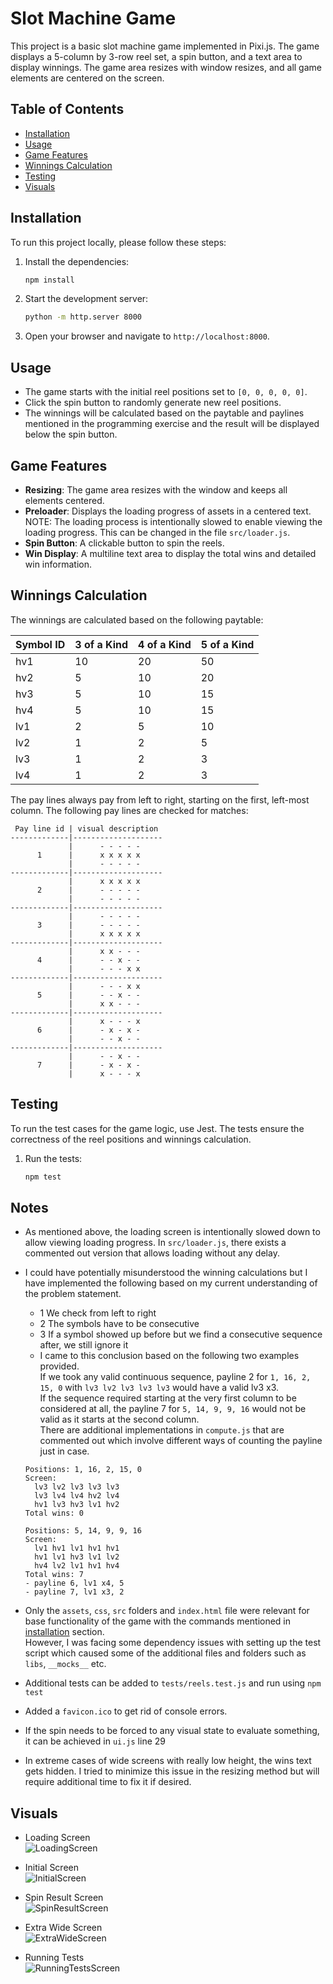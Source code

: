 # Slot Machine Game

This project is a basic slot machine game implemented in  Pixi.js. The game displays a 5-column by 3-row reel set, a spin button, and a text area to display winnings. The game area resizes with window resizes, and all game elements are centered on the screen.

## Table of Contents

- [Installation](#installation)
- [Usage](#usage)
- [Game Features](#game-features)
- [Winnings Calculation](#winnings-calculation)
- [Testing](#testing)
- [Visuals](#visuals)

## Installation

To run this project locally, please follow these steps:

1. Install the dependencies:
   ```sh
   npm install
   ```

2. Start the development server:
   ```sh
   python -m http.server 8000
   ```

3. Open your browser and navigate to `http://localhost:8000`.

## Usage

- The game starts with the initial reel positions set to `[0, 0, 0, 0, 0]`.
- Click the spin button to randomly generate new reel positions.
- The winnings will be calculated based on the paytable and paylines mentioned in the programming exercise and the result will be displayed below the spin button.

## Game Features

- **Resizing**: The game area resizes with the window and keeps all elements centered.
- **Preloader**: Displays the loading progress of assets in a centered text. NOTE: The loading process is intentionally slowed to enable viewing the loading progress. This can be changed in the file `src/loader.js`.
- **Spin Button**: A clickable button to spin the reels.
- **Win Display**: A multiline text area to display the total wins and detailed win information.

## Winnings Calculation

The winnings are calculated based on the following paytable:

| Symbol ID | 3 of a Kind | 4 of a Kind | 5 of a Kind |
|-----------|-------------|-------------|-------------|
| hv1       | 10          | 20          | 50          |
| hv2       | 5           | 10          | 20          |
| hv3       | 5           | 10          | 15          |
| hv4       | 5           | 10          | 15          |
| lv1       | 2           | 5           | 10          |
| lv2       | 1           | 2           | 5           |
| lv3       | 1           | 2           | 3           |
| lv4       | 1           | 2           | 3           |

The pay lines always pay from left to right, starting on the first, left-most column. The following pay lines are checked for matches:

     Pay line id | visual description
    -------------|--------------------
                 |      - - - - -
          1      |      x x x x x
                 |      - - - - -
    -------------|--------------------
                 |      x x x x x
          2      |      - - - - -
                 |      - - - - -
    -------------|--------------------
                 |      - - - - -
          3      |      - - - - -
                 |      x x x x x
    -------------|--------------------
                 |      x x - - -
          4      |      - - x - -
                 |      - - - x x
    -------------|--------------------
                 |      - - - x x
          5      |      - - x - -
                 |      x x - - -
    -------------|-------------------- 
                 |      x - - - x
          6      |      - x - x -
                 |      - - x - -
    -------------|-------------------- 
                 |      - - x - -
          7      |      - x - x -
                 |      x - - - x

## Testing

To run the test cases for the game logic, use Jest. The tests ensure the correctness of the reel positions and winnings calculation.

1. Run the tests:
   ```sh
   npm test
   ```

## Notes
- As mentioned above, the loading screen is intentionally slowed down to allow viewing loading progress. In `src/loader.js`, there exists a commented out version that allows loading without any delay.

- I could have potentially misunderstood the winning calculations but I have implemented the following based on my current understanding of the problem statement.
    - 1 We check from left to right
    - 2 The symbols have to be consecutive
    - 3 If a symbol showed up before but we find a consecutive sequence after, we still ignore it
    - I came to this conclusion based on the following two examples provided.<br>
    If we took any valid continuous sequence, payline 2 for `1, 16, 2, 15, 0` with `lv3 lv2 lv3 lv3 lv3` would have a valid lv3 x3.<br>
    If the sequence required starting at the very first column to be considered at all, the payline 7 for `5, 14, 9, 9, 16` would not be valid as it starts at the second column.<br>
    There are additional implementations in `compute.js` that are commented out which involve different ways of counting the payline just in case.

    ```
    Positions: 1, 16, 2, 15, 0
    Screen:
      lv3 lv2 lv3 lv3 lv3
      lv3 lv4 lv4 hv2 lv4
      hv1 lv3 hv3 lv1 hv2
    Total wins: 0

    Positions: 5, 14, 9, 9, 16
    Screen:
      lv1 hv1 lv1 hv1 hv1
      hv1 lv1 hv3 lv1 lv2
      hv4 lv2 lv1 hv1 hv4
    Total wins: 7
    - payline 6, lv1 x4, 5
    - payline 7, lv1 x3, 2
    ```

- Only the `assets`, `css`, `src` folders and `index.html` file were relevant for base functionality of the game with the commands mentioned in [installation](#installation) section.<br>
However, I was facing some dependency issues with setting up the test script which caused some of the additional files and folders such as `libs`, `__mocks__` etc.

- Additional tests can be added to `tests/reels.test.js` and run using `npm test`

- Added a `favicon.ico` to get rid of console errors.

- If the spin needs to be forced to any visual state to evaluate something, it can be achieved in `ui.js` line 29

- In extreme cases of wide screens with really low height, the wins text gets hidden. I tried to minimize this issue in the resizing method but will require additional time to fix it if desired.

## Visuals
- Loading Screen<br>
![LoadingScreen](images/LoadingScreen.png)

- Initial Screen<br>
![InitialScreen](images/InitialScreen.png)

- Spin Result Screen<br>
![SpinResultScreen](images/SpinResult.png)

- Extra Wide Screen<br>
![ExtraWideScreen](images/ExtraWideScreen.png)

- Running Tests<br>
![RunningTestsScreen](images/RunningTestScript.png)